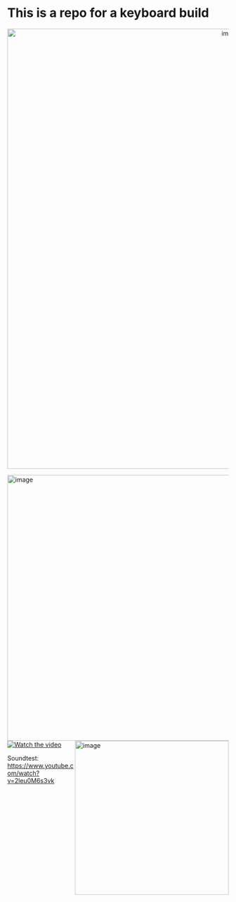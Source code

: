 # This is a repo for a keyboard build

<p align="center">
<img width="1000" alt="image" src="https://github.com/user-attachments/assets/77e7a658-88fe-4579-aeec-d39dfebbb104">
</p>

<img align="left" width="604" alt="image" src="https://github.com/user-attachments/assets/5c0debfe-7025-4a4a-9068-3ed297181fc6">
 

<img align="right" width="350" alt="image" src="https://github.com/user-attachments/assets/e85eab01-a4ce-4159-8365-265e47b777c9">

[![Watch the video](https://img.youtube.com/vi/YOUR_VIDEO_ID/maxresdefault.jpg)](https://youtu.be/2leu0M6s3vk)

Soundtest: https://www.youtube.com/watch?v=2leu0M6s3vk
